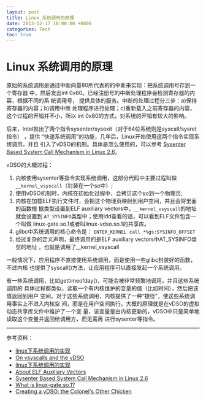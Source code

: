```yaml
---
layout: post
title: Linux 系统调用的原理
date: 2013-12-17 10:00:00 +0800
categories: Tech
toc: true
---
```


# Linux 系统调用的原理

原始的系统调用是通过中断向量80所代表的的中断来实现：把系统调用号存到一个寄存器
中，然后发出int 0x80。已经注册号的中断处理程序会检测寄存器的内容，根据不同的系
统调用号， 提供具体的服务。中断的处理过程分三步：a)保持寄存器的内容；b)调用中断
处理程序进行处理；c)重新载入之前寄存器的内容，这个过程的开销并不小，所以
int 0x80的方式，对系统的开销有较大的影响。

后来，Intel推出了两个指令sysenter/sysexit（对于64位系统则是syscall/sysret指令）
，提供 “快速系统调用”的功能，几年后，Linux开始使用这两个指令实现系统调用，并且
引入了vDSO的机制。具体是怎么使用的，可以参考
[Sysenter Based System Call Mechanism in Linux 2.6](http://articles.manugarg.com/systemcallinlinux2_6.html)。


vDSO的大概过程：

1.  内核使用sysenter等指令实现系统调用，这部分代码中主要过程叫做
    `__kernel_vsyscall`（封装在一个so中）;
2.  使用vDSO机制时，内核在初始化过程中，会拷贝这个so到一个物理页;
3.  内核在加载ELF执行文件时，会把这个物理页映射到用户空间，并且会将里面的函数根
    据类型设置到ELF auxiliary vectors中，`__kernel_vsyscall`的地址就会设置到
    `AT_SYSINFO`类型中；使用ldd查看的话，可以看到ELF文件包含一个叫做
    linux-gate.so.1或者叫linux-vdso.so.1的共享库。
4.  glibc中系统调用的核心命令是： `ENTER_KERNEL call *%gs:SYSINFO_OFFSET`
5.  经过复杂的定义声明，最终调用的是ELF auxiliary vectors中AT_SYSINFO类型的地址
    ，也就是调用了__kernel_vsyscall

一般情况下，应用程序不直接使用系统调用，而是使用一些glibc封装好的函数，不过内核
也提供了syscall()方法，让应用程序可以直接发起一个系统调用。

有一些系统调用，比如gettimeofday()，可能会被非常频繁地调用，并且这些系统调用的
具体过程都类似，读取一个有内核维护的变量的值（比如时间），然后把该值返回到用户
空间。对于这些系统调用，内核提供了一种“捷径”，使这些系统调用事实上不进入内核空
间，而是在用户空间执行。大概的原理就是在vDSO的虚拟动态共享库文件中维护了一个变
量，该变量是由内核更新的，vDSO中只是简单地读取这个变量并返回给调用方，而无需再
进行sysenter等指令。

----

参考资料：

* [linux下系统调用的实现](http://www.pagefault.info/?p=99)
* [On vsyscalls and the vDSO](https://lwn.net/Articles/446528/)
* [linux下系统调用的实现](http://www.pagefault.info/?p=99)
* [About ELF Auxiliary Vectors](http://articles.manugarg.com/aboutelfauxiliaryvectors.html)
* [Sysenter Based System Call Mechanism in Linux 2.6](http://articles.manugarg.com/systemcallinlinux2_6.html)
* [What is linux-gate.so.1?](http://www.trilithium.com/johan/2005/08/linux-gate/)
* [Creating a vDSO: the Colonel's Other Chicken](http://www.linuxjournal.com/content/creating-vdso-colonels-other-chicken?page=0,0)

